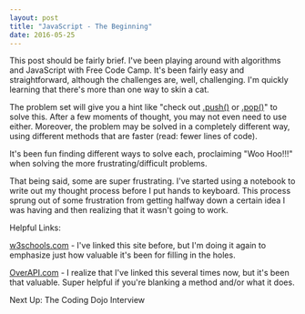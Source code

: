 ```yaml
---
layout: post
title: "JavaScript - The Beginning"
date: 2016-05-25
---
```

This post should be fairly brief. I've been playing around with algorithms and JavaScript with Free Code Camp. It's been fairly easy and straightforward, although the challenges are, well, challenging. I'm quickly learning that there's more than one way to skin a cat.

The problem set will give you  a hint like "check out <a href="https://developer.mozilla.org/en-US/docs/Web/JavaScript/Reference/Global_Objects/Array/push" target="_blank">.push()</a> or <a href="https://developer.mozilla.org/en-US/docs/Web/JavaScript/Reference/Global_Objects/Array/pop" target="_blank">.pop()</a>" to solve this. After a few moments of thought, you may not even need to use either. Moreover, the problem may be solved in a completely different way, using different methods that are faster (read: fewer lines of code).

It's been fun finding different ways to solve each, proclaiming "Woo Hoo!!!" when solving the more frustrating/difficult problems.

That being said, some are super frustrating. I've started using a notebook to write out my thought process before I put hands to keyboard. This process sprung out of some frustration from getting halfway down a certain idea I was having and then realizing that it wasn't going to work.

Helpful Links:

<a href="http://www.w3schools.com/js/default.asp" target="_blank">w3schools.com</a> - I've linked this site before, but I'm doing it again to emphasize just how valuable it's been for filling in the holes.

<a href="http://overapi.com/javascript" target="_blank">OverAPI.com</a> - I realize that I've linked this several times now, but it's been that valuable. Super helpful if you're blanking a method and/or what it does.



Next Up: The Coding Dojo Interview
